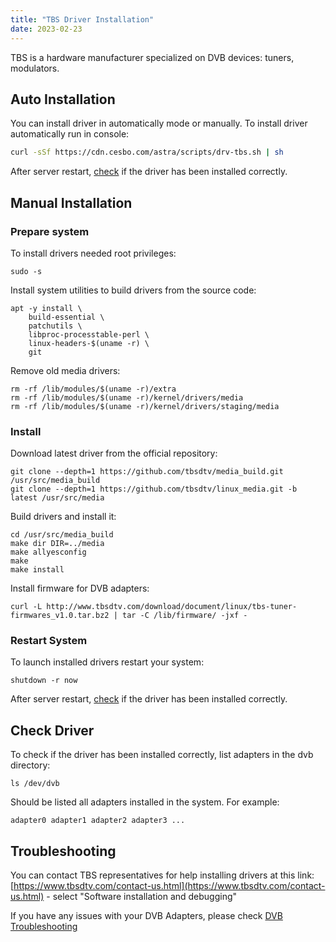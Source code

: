 ```yaml
---
title: "TBS Driver Installation"
date: 2023-02-23
---
```


TBS is a hardware manufacturer specialized on DVB devices: tuners, modulators.

## Auto Installation

You can install driver in automatically mode or manually. To install driver automatically run in console:

```sh
curl -sSf https://cdn.cesbo.com/astra/scripts/drv-tbs.sh | sh
```

After server restart, [check](#check-driver) if the driver has been installed correctly.

## Manual Installation

### Prepare system

To install drivers needed root privileges:

```
sudo -s
```

Install system utilities to build drivers from the source code:

```
apt -y install \
    build-essential \
    patchutils \
    libproc-processtable-perl \
    linux-headers-$(uname -r) \
    git
```

Remove old media drivers:

```
rm -rf /lib/modules/$(uname -r)/extra
rm -rf /lib/modules/$(uname -r)/kernel/drivers/media
rm -rf /lib/modules/$(uname -r)/kernel/drivers/staging/media
```

### Install

Download latest driver from the official repository:

```
git clone --depth=1 https://github.com/tbsdtv/media_build.git /usr/src/media_build
git clone --depth=1 https://github.com/tbsdtv/linux_media.git -b latest /usr/src/media
```

Build drivers and install it:

```
cd /usr/src/media_build
make dir DIR=../media
make allyesconfig
make
make install
```

Install firmware for DVB adapters:

```
curl -L http://www.tbsdtv.com/download/document/linux/tbs-tuner-firmwares_v1.0.tar.bz2 | tar -C /lib/firmware/ -jxf -
```

### Restart System

To launch installed drivers restart your system:

```
shutdown -r now
```

After server restart, [check](#check-driver) if the driver has been installed correctly.

## Check Driver

To check if the driver has been installed correctly, list adapters in the dvb directory:

```
ls /dev/dvb
```

Should be listed all adapters installed in the system. For example:

```
adapter0 adapter1 adapter2 adapter3 ...
```

## Troubleshooting

You can contact TBS representatives for help installing drivers at this link: [https://www.tbsdtv.com/contact-us.html](https://www.tbsdtv.com/contact-us.html) - select "Software installation and debugging"

If you have any issues with your DVB Adapters, please check [DVB Troubleshooting](../../troubleshooting/receiving/dvb)
